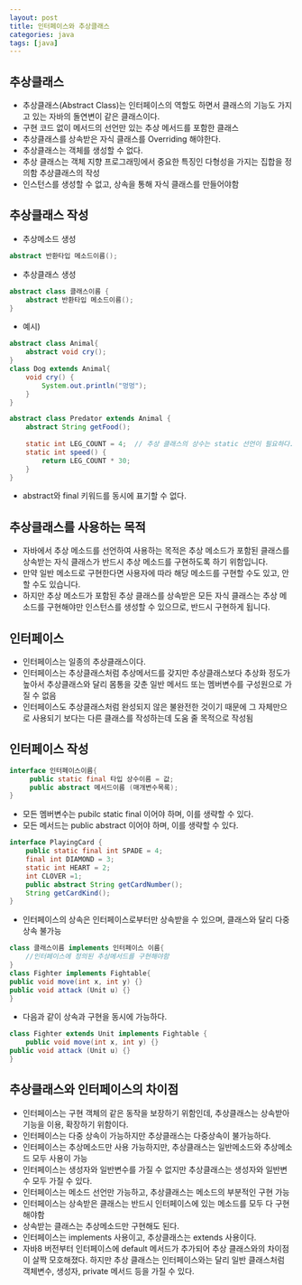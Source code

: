 ```yaml
---
layout: post
title: 인터페이스와 추상클래스
categories: java
tags: [java]
---
```


추상클래스
-----------------
+ 추상클래스(Abstract Class)는 인터페이스의 역할도 하면서 클래스의 기능도 가지고 있는 자바의 돌연변이 같은 클래스이다. 
+ 구현 코드 없이 메서드의 선언만 있는 추상 메서드를 포함한 클래스
+ 추상클래스를 상속받은 자식 클래스를 Overriding 해야한다.
+ 추상클래스는 객체를 생성할 수 없다. 
+ 추상 클래스는 객체 지향 프로그래밍에서 중요한 특징인 다형성을 가지는 집합을 정의함
추상클래스의 작성
+ 인스턴스를 생성할 수 없고, 상속을 통해 자식 클래스를 만들어야함

추상클래스 작성
------------------------
+ 추상메소드 생성 
```java
abstract 반환타입 메소드이름();
```
+ 추상클래스 생성
```java
abstract class 클래스이름 {
    abstract 반환타입 메소드이름();
}
```
+ 예시)
```java
abstract class Animal{
    abstract void cry();
}
class Dog extends Animal{
    void cry() {
        System.out.println("멍멍");
    }
}
```
```java
abstract class Predator extends Animal {
    abstract String getFood();
    
    static int LEG_COUNT = 4;  // 추상 클래스의 상수는 static 선언이 필요하다.
    static int speed() {
        return LEG_COUNT * 30;
    }
}
```
+ abstract와 final 키워드를 동시에 표기할 수 없다.

추상클래스를 사용하는 목적
------------------------------
+ 자바에서 추상 메소드를 선언하여 사용하는 목적은 추상 메소드가 포함된 클래스를 상속받는 자식 클래스가 반드시 추상 메소드를 구현하도록 하기 위함입니다.
+ 만약 일반 메소드로 구현한다면 사용자에 따라 해당 메소드를 구현할 수도 있고, 안 할 수도 있습니다.
+ 하지만 추상 메소드가 포함된 추상 클래스를 상속받은 모든 자식 클래스는 추상 메소드를 구현해야만 인스턴스를 생성할 수 있으므로, 반드시 구현하게 됩니다.

인터페이스
----------------
+ 인터페이스는 일종의 추상클래스이다.
+ 인터페이스는 추상클래스처럼 추상메서드를 갖지만 추상클래스보다 추상화 정도가 높아서 추상클래스와 달리 몸통을 갖춘 일반 메서드 또는 멤버변수를 구성원으로 가질 수 없음
+ 인터페이스도 추상클래스처럼 완성되지 않은 불완전한 것이기 때문에 그 자체만으로 사용되기 보다는 다른 클래스를 작성하는데 도움 줄 목적으로 작성됨

인터페이스 작성
------------------
```java
interface 인터페이스이름{
     public static final 타입 상수이름 = 값;
     public abstract 메서드이름 (매개변수목록);
}
```
- 모든 멤버변수는 pubilc static final 이어야 하며, 이를 생략할 수 있다.
- 모든 메서드는 public abstract 이어야 하며, 이를 생략할 수 있다.
```java
interface PlayingCard {
    public static final int SPADE = 4;
    final int DIAMOND = 3;
    static int HEART = 2;
    int CLOVER =1;
    public abstract String getCardNumber();
    String getCardKind();
}
```
+ 인터페이스의 상속은 인터페이스로부터만 상속받을 수 있으며, 클래스와 달리 다중 상속 불가능

```java
class 클래스이름 implements 인터페이스 이름{
    //인터페이스에 정의된 추상메서드를 구현해야함
}
class Fighter implements Fightable{
public void move(int x, int y) {}
public void attack (Unit u) {}
}
```
+ 다음과 같이 상속과 구현을 동시에 가능하다.
```java
class Fighter extends Unit implements Fightable {
    public void move(int x, int y) {}
public void attack (Unit u) {}
}
```

추상클래스와 인터페이스의 차이점
----------------------------------
+ 인터페이스는 구현 객체의 같은 동작을 보장하기 위함인데, 추상클래스는 상속받아 기능을 이용, 확장하기 위함이다.
+ 인터페이스는 다중 상속이 가능하지만 추상클래스는 다중상속이 불가능하다.
+ 인터페이스는 추상메소드만 사용 가능하지만, 추상클래스는 일반메소드와 추상메소드 모두 사용이 가능
+ 인터페이스는 생성자와 일반변수를 가질 수 없지만 추상클래스는 생성자와 일반변수 모두 가질 수 있다.
+ 인터페이스는 메소드 선언만 가능하고, 추상클래스는 메소드의 부분적인 구현 가능
+ 인터페이스는 상속받은 클래스는 반드시 인터페이스에 있는 메소드를 모두 다 구현해야함
+ 상속받는 클래스는 추상메소드만 구현해도 된다.
+ 인터페이스는 implements 사용이고, 추상클래스는 extends 사용이다.
+ 자바8 버전부터 인터페이스에 default 메서드가 추가되어 추상 클래스와의 차이점이 살짝 모호해졌다. 하지만 추상 클래스는 인터페이스와는 달리 일반 클래스처럼 객체변수, 생성자, private 메서드 등을 가질 수 있다.